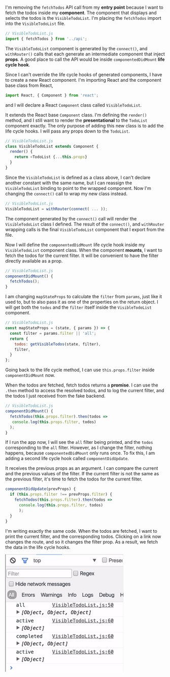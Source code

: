 I'm removing the `fetchTodos` API call from my **entry point** because I want to fetch the todos inside my **component**. The component that displays and selects the todos is the `VisibleTodoList`. I'm placing the `fetchTodos` import into the `VisibleTodoList` file.
```javascript
// VisibleTodoList.js
import { fetchTodos } from '../api';
```
The `VisibleTodoList` component is generated by the `connect()`, and `withRouter()` calls that each generate an intermediate component that inject **props**. A good place to call the API would be inside `componentedDidMount` **life cycle hook**.

Since I can't override the life cycle hooks of generated components, I have to create a new React component. I'm importing React and the component base class from React, 
```javascript
import React, { Component } from 'react';
```
and I will declare a React `Component` class called `VisibleTodoList`.

It extends the React base `Component` class. I'm defining the `render()` method, and I still want to render the **presentational** to the `TodoList` component exactly. The only purpose of adding this new class is to add the life cycle hooks. I will pass any props down to the `TodoList`.
```javascript
// VisibleTodoList.js
class VisibleTodoList extends Component {
  render() {
    return <TodoList {...this.props}
  }
}
```
Since the `VisibleTodoList` is defined as a class above, I can't declare another constant with the same name, but I can reassign the `VisibleTodoList` binding to point to the wrapped component. Now I'm changing the `connect()` call to wrap my new class instead.
```javascript
// VisibleTodoList.js
VisibleTodoList = withRouter(connect( ... ));
```
The component generated by the `connect()` call will render the `VisibleTodoList` class I defined. The result of the `connect()`, and `withRouter` wrapping calls is the final `VisibleTodoList` component that I export from the file.

Now I will define the `componentedDidMount` life cycle hook inside my `VisibleTodoList` component class. When the component **mounts**, I want to fetch the todos for the current filter. It will be convenient to have the filter directly available as a prop.
```javascript
// VisibleTodoList.js
componentDidMount() {
  fetchTodos();
}
```
I am changing `mapStateProps` to calculate the `filter` from `params`, just like it used to, but to also pass it as one of the properties on the return object. I will get both the `todos` and the `filter` itself inside the `VisibleTodoList` component.
```javascript
// VisibleTodoList.js
const mapStateProps = (state, { params }) => {
  const filter = params.filter || 'all';
  return {
    todos: getVisibleTodos(state, filter),
    filter,
  }
};
```
Going back to the life cycle method, I can use `this.props.filter` inside `componentDidMount` now. 

When the todos are fetched, fetch todos returns a **promise**. I can use the `.then` method to access the resolved todos, and to log the current filter, and the todos I just received from the fake backend.
```javascript
// VisibleTodoList.js
componentDidMount() {
  fetchTodos(this.props.filter).then(todos =>
   console.log(this.props.filter, todos) 
  );
}
```
If I run the app now, I will see the `all` filter being printed, and the `todos` corresponding to the `all` filter. However, as I change the filter, nothing happens, because `componentedDidMount` only runs once. To fix this, I am adding a second life cycle hook called `componentDidUpdate`.

It receives the previous props as an argument. I can compare the current and the previous values of the filter. If the current filter is not the same as the previous filter, it's time to fetch the todos for the current filter.
```javascript
componentDidUpdate(prevProps) {
  if (this.props.filter !== prevProps.filter) {
    fetchTodos(this.props.filter).then(todos => 
      console.log(this.props.filter, todos)
      );
  }
}
```
I'm writing exactly the same code. When the todos are fetched, I want to print the current filter, and the corresponding todos. Clicking on a link now changes the route, and so it changes the filter prop. As a result, we fetch the data in the life cycle hooks. 

![Data Update on Route](../images/javascript-redux-fetching-data-on-route-change-filter-data-change.png)